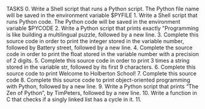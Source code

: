 TASKS
0.
Write a Shell script that runs a Python script.
The Python file name will be saved in the environment variable $PYFILE
1.
Write a Shell script that runs Python code.
The Python code will be saved in the environment variable $PYCODE
2.
Write a Python script that prints exactly "Programming is like building a multilingual puzzle, followed by a new line.
3.
Complete this source code in order to print the integer stored in the variable number, followed by Battery street, followed by a new line.
4.
Complete the source code in order to print the float stored in the variable number with a precision of 2 digits.
5.
Complete this source code in order to print 3 times a string stored in the variable str, followed by its first 9 characters.
6.
Complete this source code to print Welcome to Holberton School!
7.
Complete this source code
8.
Complete this source code to print object-oriented programming with Python, followed by a new line.
9.
Write a Python script that prints “The Zen of Python”, by TimPeters, followed by a new line.
10.
Write a function in C that checks if a singly linked list has a cycle in it.
11.

